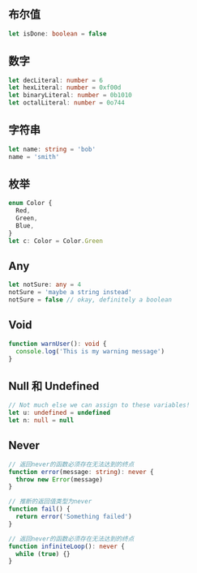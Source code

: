 ## 布尔值

```ts
let isDone: boolean = false
```

## 数字

```ts
let decLiteral: number = 6
let hexLiteral: number = 0xf00d
let binaryLiteral: number = 0b1010
let octalLiteral: number = 0o744
```

## 字符串

```ts
let name: string = 'bob'
name = 'smith'
```


## 枚举

```ts
enum Color {
  Red,
  Green,
  Blue,
}
let c: Color = Color.Green
```

## Any

```ts
let notSure: any = 4
notSure = 'maybe a string instead'
notSure = false // okay, definitely a boolean
```

## Void

```ts
function warnUser(): void {
  console.log('This is my warning message')
}
```

## Null 和 Undefined

```ts
// Not much else we can assign to these variables!
let u: undefined = undefined
let n: null = null
```

## Never

```ts
// 返回never的函数必须存在无法达到的终点
function error(message: string): never {
  throw new Error(message)
}

// 推断的返回值类型为never
function fail() {
  return error('Something failed')
}

// 返回never的函数必须存在无法达到的终点
function infiniteLoop(): never {
  while (true) {}
}
```

